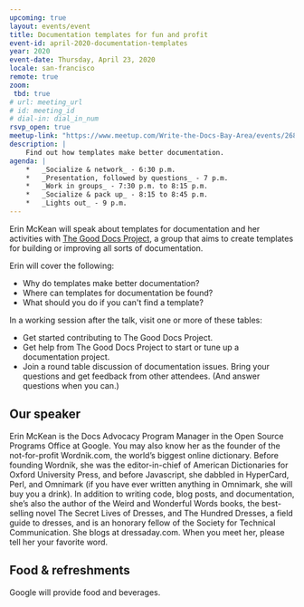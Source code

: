 ```yaml
---
upcoming: true
layout: events/event
title: Documentation templates for fun and profit
event-id: april-2020-documentation-templates
year: 2020
event-date: Thursday, April 23, 2020
locale: san-francisco
remote: true
zoom: 
 tbd: true
# url: meeting_url
# id: meeting_id
# dial-in: dial_in_num
rsvp_open: true
meetup-link: "https://www.meetup.com/Write-the-Docs-Bay-Area/events/268792742/"
description: |
    Find out how templates make better documentation.
agenda: |
    *   _Socialize & network_ - 6:30 p.m. 
    *   _Presentation, followed by questions_ - 7 p.m. 
    *   _Work in groups_ - 7:30 p.m. to 8:15 p.m.
    *   _Socialize & pack up_ - 8:15 to 8:45 p.m. 
    *   _Lights out_ - 9 p.m. 
---
```


Erin McKean will speak about templates for documentation and her activities with [The Good Docs Project](https://thegooddocsproject.dev/), a group that aims to create templates for building or improving all sorts of documentation.

Erin will cover the following:

*   Why do templates make better documentation?
*   Where can templates for documentation be found?
*   What should you do if you can't find a template?

In a working session after the talk, visit one or more of these tables:

*   Get started contributing to The Good Docs Project.
*   Get help from The Good Docs Project to start or tune up a documentation project.
*   Join a round table discussion of documentation issues. Bring your questions and get feedback from other attendees. (And answer questions when you can.)

## Our speaker

Erin McKean is the Docs Advocacy Program Manager in the Open Source Programs Office at Google. You may also know her as the founder of the not-for-profit Wordnik.com, the world’s biggest online dictionary. Before founding Wordnik, she was the editor-in-chief of American Dictionaries for Oxford University Press, and before Javascript, she dabbled in HyperCard, Perl, and Omnimark (if you have ever written anything in Omnimark, she will buy you a drink). In addition to writing code, blog posts, and documentation, she’s also the author of the Weird and Wonderful Words books, the best-selling novel The Secret Lives of Dresses, and The Hundred Dresses, a field guide to dresses, and is an honorary fellow of the Society for Technical Communication. She blogs at dressaday.com. When you meet her, please tell her your favorite word.

## Food & refreshments

Google will provide food and beverages.
